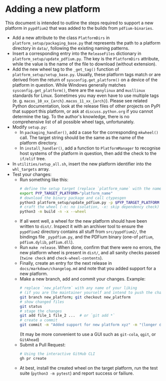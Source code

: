 <!-- SPDX-FileCopyrightText: 2022 geisserml <geisserml@gmail.com> -->
<!-- SPDX-License-Identifier: CC-BY-4.0 -->

Adding a new platform
=====================

This document is intended to outline the steps required to support a new platform in
`pypdfium2` that was added to the builds from `pdfium-binaries`.

* Add a new attribute to the class `PlatformDirs` in `platform_setup/packaging_base.py`
  that represents the path to a platform directory in `data/`, following the existing
  naming patterns.
* Insert a corresponding entry into the `ReleaseFiles` dictionary in `platform_setup/update_pdfium.py`.
  The key is the `PlatformDirs` attribute, while the value is the name of the file to download (without extension).
* Add the new wheel tag to the `_get_tag()` function of `platform_setup/setup_base.py`.
  Usually, these platform tags match or are derived from the return of `sysconfig.get_platform()`
  on a device of the platform in question. While Windows generally matches `sysconfig.get_platform()`,
  there are the `manylinux` and `musllinux` standards for Linux. Sometimes you may even have to use
  multiple tags (e. g. `macos_10_xx_{arch}.macos_11_xx_{arch}`).
  Please see related Python documentation, look at the release files of other projects on PyPI that
  support this platform, or ask at `discuss.python.org` if you cannot determine the tag.
  To the author's knowledge, there is no comprehensive list of all possible wheel tags, unfortunately.
* Modify `setup.py`:
    * In `packaging_handler()`, add a case for the corresponding `mkwheel()` call.
      The target string should be the same as the name of the platform directory.
    * In `install_handler()`, add a function to `PlatformManager` to recognise host systems
      of the platform in question, then add the check to the `if/elif` tree.
* In `utilities/setup_all.sh`, insert the new platform identifier into the `whl_targets` array.
* Test your changes:
  * Run something like this:
    ```bash
    # define the setup target (replace `platform_name` with the name of the new platform)
    export PYP_TARGET_PLATFORM="platform_name"
    # download the binary package and call ctypesgen
    python3 platform_setup/update_pdfium.py -p $PYP_TARGET_PLATFORM
    # craft the wheel (-n: no isolation, -x: skip dependency check)
    python3 -m build -n -x --wheel
    ```
  * If all went well, a wheel for the new platform should have been written to `dist/`.
    Inspect it with an archiver tool to ensure the `pypdfium2` directory contains all stuff from
    `src/pypdfium2/`, the bindings file `_pypdfium.py`, and the PDFium binary (one-of `pdfium`,
    `pdfium.dylib`, `pdfium.dll`).
  * Run `make release`. When done, confirm that there were no errors, the new platform wheel
    is present in `dist/`, and all sanity checks passed (`twine check` and `check-wheel-contents`).
  * Finally, create an entry for the next release in `docs/markdown/changelog.md` and note that you
    added support for a new platform.
  * Make a new branch, add and commit your changes. Example:
    ```bash
    # replace `new_platform` with any name of your liking
    # (if you are the maintainer yourself and intend to push the changes directly into main, feel free to skip this step and the pull request)
    git branch new_platform; git checkout new_platform
    # show changed files
    git status
    # stage the changes
    git add file_1 file_2 ...  # or `git add *`
    # create a commit
    git commit -m "Added support for new platform xyz" -m "(longer description, if necessary)"
    ```
    (It may be more convenient to use a GUI such as `git-cola`, `qgit`, or `GitAhead`)
  * Submit a Pull Request:
    ```bash
    # Using the interactive GitHub CLI
    gh pr create
    ```
  * At best, install the created wheel on the target platform, run the test suite (`python3 -m pytest`)
    and report success or failiure.
